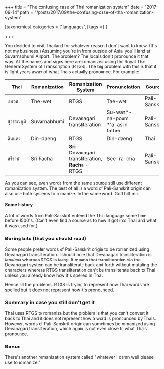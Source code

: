 +++
title = "The confusing case of Thai romanization system"
date = "2017-09-14"
path = "/posts/2017/09/the-confusing-case-of-thai-romanization-system"

[taxonomies]
categories = ["languages",]
tags = [ ]

+++

You decided to visit Thailand for whatever reason I don't want to know. (It's not my business.) Assuming you're in from outside of Asia, you'll land at Suvarnabhumi Airport. The problem? The locals don't pronounce it that way. All the names and signs here are romanized using the Royal Thai General System of Transcription (RTGS). The big problem with this is that it is light years away of what Thais actually pronounce. For example:

| Thai       | Romanization | Romanization System                                        | Pronunciation                           | Source        |
| ---------- | ------------ | ---------------------------------------------------------- | --------------------------------------- | ------------- |
| เทเวศ      | The-wet      | RTGS                                                       | Tae-wet                                 | Pali-Sanskrit |
| สุวรรณภูมิ | Suvarnabhumi | Devanagari transliteration                                 | Su-wan\*-na-poom <br>\*'a' as in father | Pali-Sanskrit |
| ดินแดง     | Din-daeng    | RTGS                                                       | Din-daeng                               | Thai          |
| ศรีราชา    | Sri Racha    | __Sri__ - Devanagari transliteration,<br> __Racha__ - RTGS | See-ra-cha                              | Pali-Sanskrit |

As you can see, even words from the same source still use different romanization system. The best of all is a word of Pali-Sanskrit origin can also use both systems to romanize. In the same word. Gott hilf mir.

#### Some history

A lot of words from Pali-Sanskrit entered the Thai language some time before 1500's. (Can't even find a source as to how it got into Thai and what it was used for.)

### Boring bits (that you should read)

Some people prefer words of Pali-Sanskrit origin to be romanized using Devanagari transliteration. I should note that Devanagari transliteration is *lossless* whereas RTGS is *lossy*. It means that transliteration via the Devanagari system can be transliterate back and forth without mutating the characters whereas RTGS transliteration can't be transliterate back to Thai unless you already know how it's spelled in Thai.

Hence all the problems. RTGS is trying to represent how Thai words are spelled but it does not represent how it's pronounced.

### Summary in case you still don't get it

Thai uses RTGS to romanize but the problem is that you can't convert it back to Thai and it does not represent how a word is pronounced by Thais. However, words of Pali-Sanskrit origin can sometimes be romanized using Devanagari transliteration, which again is not even close to what Thais pronounce.

### Bonus

There's another romanization system called "whatever I damn well please use to romanize."
